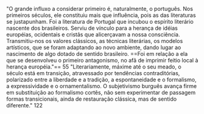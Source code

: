 "O grande influxo a considerar primeiro é, naturalmente, o português. Nos primeiros séculos, ele constituiu mais que influência, pois as das literaturas se justapunham. Foi a literatura de Portugal que incubou o espírito literário nascente dos brasileiros. Serviu de vínculo para a herança de idéias européias, ocidentais e cristãs que alicerçavam a nossa consciência. Transmitiu-nos os valores clássicos, as técnicas literárias, os modelos artísticos, que se foram adaptando ao novo ambiente, dando lugar ao nascimento de algo dotado de sentido brasileiro. ==Foi em relação a ela que se desenvolveu o primeiro antagonismo, no afã de imprimir feitio local à herança européia."== 55
"Literariamente, máxime até o seu meado, o século está em transição, atravessado por tendências contraditórias, polarizado entre a liberdade e a tradição, a espontaneidade e o formalismo, a expressividade e o ornamentalismo. O subjetivismo burguês avança firme em substituição ao formalismo cortês, não sem experimentar de passagem formas transicionais, ainda de restauração clássica, mas de sentido diferente." 122
